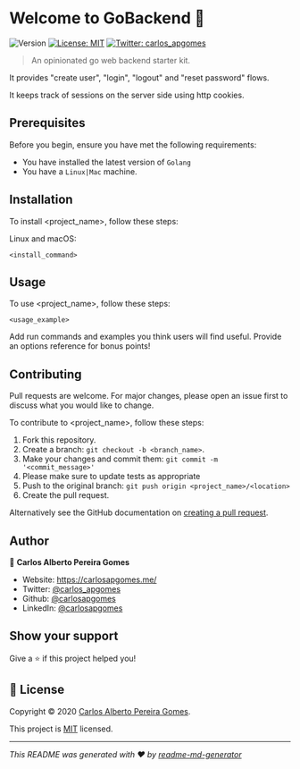 # Welcome to GoBackend 👋

![Version](https://img.shields.io/badge/version-0.0.1-blue.svg?cacheSeconds=2592000)
[![License: MIT](https://img.shields.io/badge/License-MIT-yellow.svg)](https://opensource.org/licenses/MIT)
[![Twitter: carlos_apgomes](https://img.shields.io/twitter/follow/carlos_apgomes.svg?style=social)](https://twitter.com/carlos_apgomes)

> An opinionated go web backend starter kit.

It provides "create user", "login", "logout" and "reset password" flows.

It keeps track of sessions on the server side using http cookies.

## Prerequisites

Before you begin, ensure you have met the following requirements:

<!--- These are just example requirements. Add, duplicate or remove as required --->

- You have installed the latest version of `Golang`
- You have a `Linux|Mac` machine.

## Installation

To install <project_name>, follow these steps:

Linux and macOS:

```
<install_command>
```

## Usage

To use <project_name>, follow these steps:

```
<usage_example>
```

Add run commands and examples you think users will find useful. Provide an options reference for bonus points!

## Contributing

<!--- If your README is long or you have some specific process or steps you want contributors to follow, consider creating a separate CONTRIBUTING.md file--->

Pull requests are welcome. For major changes, please open an issue first to discuss what you would like to change.

To contribute to <project_name>, follow these steps:

1. Fork this repository.
2. Create a branch: `git checkout -b <branch_name>`.
3. Make your changes and commit them: `git commit -m '<commit_message>'`
4. Please make sure to update tests as appropriate
5. Push to the original branch: `git push origin <project_name>/<location>`
6. Create the pull request.

Alternatively see the GitHub documentation on [creating a pull request](https://help.github.com/en/github/collaborating-with-issues-and-pull-requests/creating-a-pull-request).

## Author

👤 **Carlos Alberto Pereira Gomes**

- Website: https://carlosapgomes.me/
- Twitter: [@carlos_apgomes](https://twitter.com/carlos_apgomes)
- Github: [@carlosapgomes](https://github.com/carlosapgomes)
- LinkedIn: [@carlosapgomes](https://linkedin.com/in/carlosapgomes)

## Show your support

Give a ⭐️ if this project helped you!

## 📝 License

Copyright © 2020 [Carlos Alberto Pereira Gomes](https://github.com/carlosapgomes).

This project is [MIT](https://opensource.org/licenses/MIT) licensed.

---

_This README was generated with ❤️ by [readme-md-generator](https://github.com/kefranabg/readme-md-generator)_
